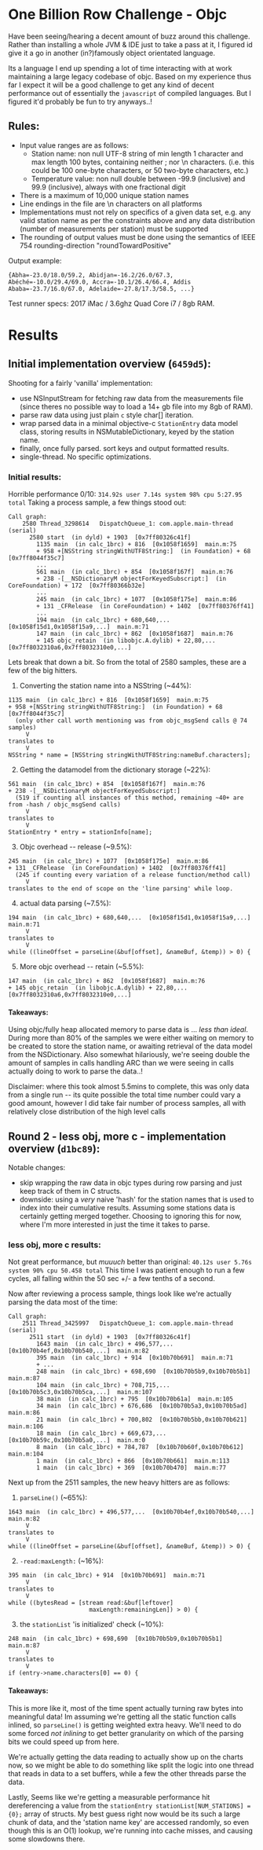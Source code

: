 #  One Billion Row Challenge - Objc

Have been seeing/hearing a decent amount of buzz around this challenge.  Rather than installing a whole JVM & IDE just to take a pass at it, I figured id give it a go in another (in?)famously object orientated language.

Its a language I end up spending a lot of time interacting with at work maintaining a large legacy codebase of objc.  Based on my experience thus far I expect it will be a good challenge to get any kind of decent performance out of essentially the `javascript` of compiled languages.  But I figured it'd probably be fun to try anyways..!     

## Rules:
* Input value ranges are as follows:
    * Station name: non null UTF-8 string of min length 1 character and max length 100 bytes, containing neither ; nor \n characters. (i.e. this could be 100 one-byte characters, or 50 two-byte characters, etc.)
    * Temperature value: non null double between -99.9 (inclusive) and 99.9 (inclusive), always with one fractional digit
* There is a maximum of 10,000 unique station names
* Line endings in the file are \n characters on all platforms
* Implementations must not rely on specifics of a given data set, e.g. any valid station name as per the constraints above and any data distribution (number of measurements per station) must be supported
* The rounding of output values must be done using the semantics of IEEE 754 rounding-direction "roundTowardPositive"

Output example:
```
{Abha=-23.0/18.0/59.2, Abidjan=-16.2/26.0/67.3, Abéché=-10.0/29.4/69.0, Accra=-10.1/26.4/66.4, Addis Ababa=-23.7/16.0/67.0, Adelaide=-27.8/17.3/58.5, ...}
```

Test runner specs:
2017 iMac / 3.6ghz Quad Core i7 / 8gb RAM.

# Results

## Initial implementation overview (`6459d5`):

Shooting for a fairly 'vanilla' implementation:
 * use NSInputStream for fetching raw data from the measurements file (since theres no possible way to load a 14+ gb file into my 8gb of RAM).
 * parse raw data using just plain `c` style char[] iteration.
 * wrap parsed data in a minimal objective-c `StationEntry` data model class, storing results in NSMutableDictionary, keyed by the station name.
 * finally, once fully parsed. sort keys and output formatted results.
 * single-thread.  No specific optimizations.

### Initial results:

Horrible performance 0/10: `314.92s user 7.14s system 98% cpu 5:27.95 total`
Taking a process sample, a few things stood out:
```
Call graph:
    2580 Thread_3298614   DispatchQueue_1: com.apple.main-thread  (serial)
      2580 start  (in dyld) + 1903  [0x7ff80326c41f]
        1135 main  (in calc_1brc) + 816  [0x1058f1659]  main.m:75
        + 958 +[NSString stringWithUTF8String:]  (in Foundation) + 68  [0x7ff8044f35c7]
        ...
        561 main  (in calc_1brc) + 854  [0x1058f167f]  main.m:76
        + 238 -[__NSDictionaryM objectForKeyedSubscript:]  (in CoreFoundation) + 172  [0x7ff80366b32e]
        ...
        245 main  (in calc_1brc) + 1077  [0x1058f175e]  main.m:86
        + 131 _CFRelease  (in CoreFoundation) + 1402  [0x7ff80376ff41]
        ...
        194 main  (in calc_1brc) + 680,640,...  [0x1058f15d1,0x1058f15a9,...]  main.m:71
        147 main  (in calc_1brc) + 862  [0x1058f1687]  main.m:76
        + 145 objc_retain  (in libobjc.A.dylib) + 22,80,...  [0x7ff8032310a6,0x7ff8032310e0,...]
```

Lets break that down a bit.   So from the total of 2580 samples, these are a few of the big hitters.

1) Converting the station name into a NSString (~44%):
```
1135 main  (in calc_1brc) + 816  [0x1058f1659]  main.m:75
+ 958 +[NSString stringWithUTF8String:]  (in Foundation) + 68  [0x7ff8044f35c7]
  (only other call worth mentioning was from objc_msgSend calls @ 74 samples)
     V
translates to
     V
NSString * name = [NSString stringWithUTF8String:nameBuf.characters];
```

2) Getting the datamodel from the dictionary storage (~22%):
```
561 main  (in calc_1brc) + 854  [0x1058f167f]  main.m:76
+ 238 -[__NSDictionaryM objectForKeyedSubscript:]  
  (519 if counting all instances of this method, remaining ~40+ are from -hash / objc_msgSend calls)
     V
translates to
     V
StationEntry * entry = stationInfo[name];
```

3) Objc overhead -- release (~9.5%):
```
245 main  (in calc_1brc) + 1077  [0x1058f175e]  main.m:86
+ 131 _CFRelease  (in CoreFoundation) + 1402  [0x7ff80376ff41]
  (245 if counting every variation of a release function/method call)
     V
translates to the end of scope on the 'line parsing' while loop.
```

4) actual data parsing (~7.5%):
```
194 main  (in calc_1brc) + 680,640,...  [0x1058f15d1,0x1058f15a9,...]  main.m:71
     V
translates to
     V
while ((lineOffset = parseLine(&buf[offset], &nameBuf, &temp)) > 0) {
```


5) More objc overhead -- retain (~5.5%):
```
147 main  (in calc_1brc) + 862  [0x1058f1687]  main.m:76
+ 145 objc_retain  (in libobjc.A.dylib) + 22,80,...  [0x7ff8032310a6,0x7ff8032310e0,...]
```

#### Takeaways:

Using objc/fully heap allocated memory to parse data is ... _less than ideal_.  During more than 80% of the samples we were either waiting on memory to be created to store the station name, or awaiting retrieval of the data model from the NSDictionary.   Also somewhat hilariously, we're seeing double the amount of samples in calls handling ARC than we were seeing in calls actually doing to work to parse the data..!

Disclaimer:  where this took almost 5.5mins to complete, this was only data from a single run -- its quite possible the total time number could vary a good amount, however I did take fair number of process samples, all with relatively close distribution of the high level calls


## Round 2 - less obj, more c - implementation overview (`d1bc89`):

Notable changes:
 * skip wrapping the raw data in objc types during row parsing and just keep track of them in C structs.
 * downside: using a _very_ naive 'hash' for the station names that is used to index into their cumulative results. 
   Assuming some stations data is certainly getting merged together. Choosing to ignoring this for now, where I'm more interested in just the time it takes to parse.

### less obj, more c results:

Not great performance, but _muuuch_ better than original: `40.12s user 5.76s system 90% cpu 50.458 total`
This time I was patient enough to run a few cycles, all falling within the 50 sec +/- a few tenths of a second. 

Now after reviewing a process sample, things look like we're actually parsing the data most of the time:
```
Call graph:
    2511 Thread_3425997   DispatchQueue_1: com.apple.main-thread  (serial)
      2511 start  (in dyld) + 1903  [0x7ff80326c41f]
        1643 main  (in calc_1brc) + 496,577,...  [0x10b70b4ef,0x10b70b540,...]  main.m:82
        395 main  (in calc_1brc) + 914  [0x10b70b691]  main.m:71
        + ...
        248 main  (in calc_1brc) + 698,690  [0x10b70b5b9,0x10b70b5b1]  main.m:87
        104 main  (in calc_1brc) + 708,715,...  [0x10b70b5c3,0x10b70b5ca,...]  main.m:107
        38 main  (in calc_1brc) + 795  [0x10b70b61a]  main.m:105
        34 main  (in calc_1brc) + 676,686  [0x10b70b5a3,0x10b70b5ad]  main.m:86
        21 main  (in calc_1brc) + 700,802  [0x10b70b5bb,0x10b70b621]  main.m:106
        18 main  (in calc_1brc) + 669,673,...  [0x10b70b59c,0x10b70b5a0,...]  main.m:0
        8 main  (in calc_1brc) + 784,787  [0x10b70b60f,0x10b70b612]  main.m:104
        1 main  (in calc_1brc) + 866  [0x10b70b661]  main.m:113
        1 main  (in calc_1brc) + 369  [0x10b70b470]  main.m:77
```

Next up from the 2511 samples, the new heavy hitters are as follows:

1) `parseLine()` (~65%):
```
1643 main  (in calc_1brc) + 496,577,...  [0x10b70b4ef,0x10b70b540,...]  main.m:82
     V
translates to
     V
while ((lineOffset = parseLine(&buf[offset], &nameBuf, &temp)) > 0) {
```

2) `-read:maxLength:` (~16%):
```
395 main  (in calc_1brc) + 914  [0x10b70b691]  main.m:71
     V
translates to
     V
while ((bytesRead = [stream read:&buf[leftover]
                       maxLength:remainingLen]) > 0) {
```

3) the `stationList` 'is initialized' check (~10%):
```
248 main  (in calc_1brc) + 698,690  [0x10b70b5b9,0x10b70b5b1]  main.m:87
     V
translates to
     V
if (entry->name.characters[0] == 0) {
```


#### Takeaways:

This is more like it, most of the time spent actually turning raw bytes into meaningful data!  Im assuming we're getting all the static function calls inlined, so `parseLine()` is getting weighted extra heavy.  We'll need to do some forced _not inlining_ to get better granularity on which of the parsing bits we could speed up from here.

We're actually getting the data reading to actually show up on the charts now, so we might be able to do something like split the logic into one thread that reads in data to a set buffers, while a few the other threads parse the data.  

Lastly, Seems like we're getting a measurable performance hit dereferencing a value from the `stationEntry stationList[NUM_STATIONS] = {0};` array of structs.
My best guess right now would be its such a large chunk of data, and the 'station name key' are accessed randomly, so even though this is an O(1) lookup, we're running into cache misses, and causing some slowdowns there. 


